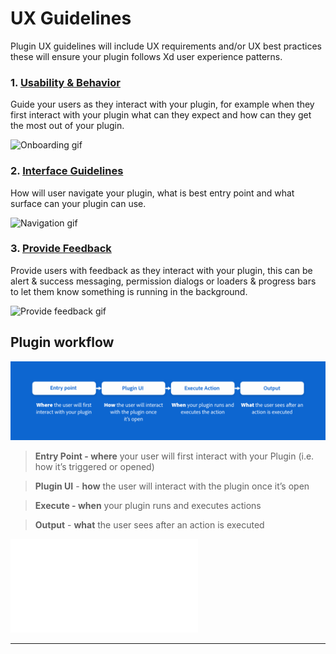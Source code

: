 # UX Guidelines

Plugin UX guidelines will include UX requirements and/or UX best practices these will ensure your plugin follows Xd user experience patterns. 

### 1. **[Usability & Behavior](./ux_guidelines/Usability_Behavior.md)**

Guide your users as they interact with your plugin, for example when they first interact with your plugin what can they expect and how can they get the most out of your plugin. 

![Onboarding gif](ux_images/Onboarding.gif)

### 2. **[Interface Guidelines](./ux_guidelines/Interface_Guidelines.md)**

How will user navigate your plugin, what is best entry point and what surface can your plugin can use.

![Navigation gif](ux_images/Navigation.gif)

### 3. **[Provide Feedback](./ux_guidelines/Provide_Feedback.md)**

Provide users with feedback as they interact with your plugin, this can be alert & success messaging, permission dialogs or loaders & progress bars to let them know something is running in the background. 

![Provide feedback gif](ux_images/Feedback.gif)


## Plugin workflow

![A plugin workflow](../ux_images/Pluginworkflow.png)

> **Entry Point - where** your user will first interact with your Plugin (i.e. how it’s triggered or opened)

> **Plugin UI** - **how** the user will interact with the plugin once it’s open

> **Execute - when** your plugin runs and executes actions

> **Output** - **what** the user sees after an action is executed


![Plugin Example](../ux_images/Plugin_UX_Guidelines_Modal_v1.pdf)



--------

